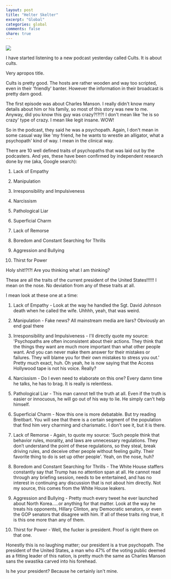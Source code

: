 ```yaml
---
layout: post
title: "Helter Skelter"
excerpt: "Global"
categories: global
comments: false
share: true
---
```




![](http://www.wnd.com/files/2017/11/Manson-Trump.jpg)



I have started listening to a new podcast yesterday called Cults. It is about cults.

Very apropos title.


Cults is pretty good. The hosts are rather wooden and way too scripted, even in their 'friendly' banter. However the information in their broadcast is pretty darn good.


The first episode was about Charles Manson. I really didn't know many details about him or his family, so most of this story was new to me. Anyway, did you know this guy was crazy?!?!?! I don't mean like 'he is so crazy' type of crazy. I mean like legit insane. WOW!


So in the podcast, they said he was a psychopath. Again, I don't mean in some casual way like 'my friend, he he wants to wrestle an alligator, what a psychopath' kind of way. I mean in the clinical way.


There are 10 well defined traits of psychopaths that was laid out by the podcasters. And yes, these have been confirmed by independent research done by me (aka, Google search):

1. Lack of Empathy

2. Manipulation

3. Irresponsibility and Impulsiveness

4. Narcissism

5. Pathological Liar

6. Superficial Charm

7. Lack of Remorse

8. Boredom and Constant Searching for Thrills

9. Aggression and Bullying

10. Thirst for Power




Holy shit!?!?! Are you thinking what I am thinking? 


These are all the traits of the current president of the United States!!!!!! I mean on the nose. No deviation from any of these traits at all.


I mean look at these one at a time:



1. Lack of Empathy - Look at the way he handled the Sgt. David Johnson death when he called the wife. Uhhhh, yeah, that was weird.

2. Manipulation - Fake news? All mainstream media are liars? Obviously an end goal there

3. Irresponsibility and Impulsiveness - I'll directly quote my source: 'Psychopaths are often inconsistent about their actions. They think that the things they want are much more important than what other people want. And you can never make them answer for their mistakes or failures. They will blame you for their own mistakes to stress you out.'  Pretty much exact, huh. Oh yeah, he is now saying that the Access Hollywood tape is not his voice. Really?

4. Narcissism - Do I even need to elaborate on this one? Every damn time he talks, he has to brag. It is really is relentless.

5. Pathological Liar - This man cannot tell the truth at all. Even if the truth is easier or innocuous, he will go out of his way to lie. He simply can't help himself.

6. Superficial Charm - Now this one is more debatable. But try reading Breitbart. You will see that there is a certain segment of the population that find him very charming and charismatic. I don't see it, but it is there.

7. Lack of Remorse - Again, to quote my source: 'Such people think that behavior rules, morality, and laws are unnecessary regulations. They don’t understand the point of these regulations, so they steal, break driving rules, and deceive other people without feeling guilty. Their favorite thing to do is set up other people'. Yeah, on the nose, huh?

8. Boredom and Constant Searching for Thrills - The White House staffers constantly say that Trump has no attention span at all. He cannot read through any briefing session, needs to be entertained, and has no interest in continuing any discussion that is not about him directly. Not my source, this comes from the White House leakers.

9. Aggression and Bullying - Pretty much every tweet he ever launched about North Korea.....or anything for that matter. Look at the way he treats his opponents, Hillary Clinton, any Democratic senators, or even the GOP senators that disagree with him. If all of these traits ring true, it is this one more than any of them.

10. Thirst for Power - Well, the fucker is president. Proof is right there on that one.




Honestly this is no laughing matter; our president is a true psychopath. The president of the United States, a man who 47% of the voting public deemed as a fitting leader of this nation, is pretty much the same as Charles Manson sans the swastika carved into his forehead.

Is he your president? Because he certainly isn't mine.








